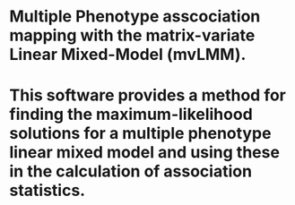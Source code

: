 # Multiple Phenotype asscociation mapping with the matrix-variate Linear Mixed-Model (mvLMM).
# This software provides a method for finding the maximum-likelihood solutions for a multiple phenotype linear mixed model and using these in the calculation of association statistics.
